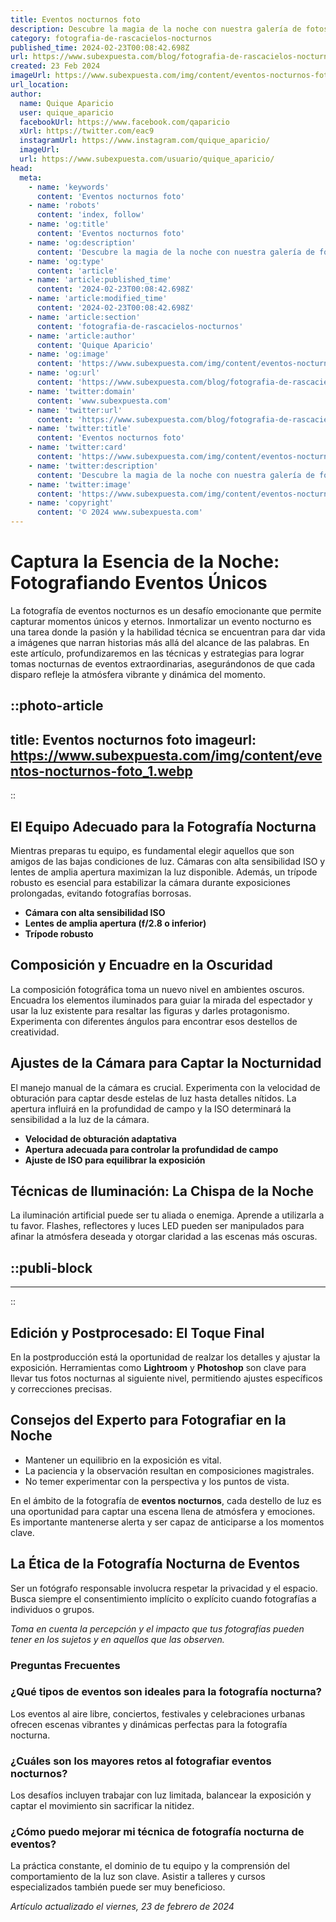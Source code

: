 ```yaml
---
title: Eventos nocturnos foto
description: Descubre la magia de la noche con nuestra galería de fotos de eventos nocturnos. Experiencias memorables capturadas para ti.
category: fotografia-de-rascacielos-nocturnos
published_time: 2024-02-23T00:08:42.698Z
url: https://www.subexpuesta.com/blog/fotografia-de-rascacielos-nocturnos/eventos-nocturnos-foto
created: 23 Feb 2024
imageUrl: https://www.subexpuesta.com/img/content/eventos-nocturnos-foto_1.webp
url_location:
author:
  name: Quique Aparicio
  user: quique_aparicio
  facebookUrl: https://www.facebook.com/qaparicio
  xUrl: https://twitter.com/eac9
  instagramUrl: https://www.instagram.com/quique_aparicio/
  imageUrl: 
  url: https://www.subexpuesta.com/usuario/quique_aparicio/
head:
  meta:
    - name: 'keywords'
      content: 'Eventos nocturnos foto'
    - name: 'robots'
      content: 'index, follow'
    - name: 'og:title'
      content: 'Eventos nocturnos foto'
    - name: 'og:description'
      content: 'Descubre la magia de la noche con nuestra galería de fotos de eventos nocturnos. Experiencias memorables capturadas para ti.'
    - name: 'og:type'
      content: 'article'
    - name: 'article:published_time'
      content: '2024-02-23T00:08:42.698Z'
    - name: 'article:modified_time'
      content: '2024-02-23T00:08:42.698Z'
    - name: 'article:section'
      content: 'fotografia-de-rascacielos-nocturnos'
    - name: 'article:author'
      content: 'Quique Aparicio'
    - name: 'og:image'
      content: 'https://www.subexpuesta.com/img/content/eventos-nocturnos-foto_1.webp'
    - name: 'og:url'
      content: 'https://www.subexpuesta.com/blog/fotografia-de-rascacielos-nocturnos/eventos-nocturnos-foto'
    - name: 'twitter:domain'
      content: 'www.subexpuesta.com'
    - name: 'twitter:url'
      content: 'https://www.subexpuesta.com/blog/fotografia-de-rascacielos-nocturnos/eventos-nocturnos-foto'
    - name: 'twitter:title'
      content: 'Eventos nocturnos foto'
    - name: 'twitter:card'
      content: 'https://www.subexpuesta.com/img/content/eventos-nocturnos-foto_1.webp'
    - name: 'twitter:description'
      content: 'Descubre la magia de la noche con nuestra galería de fotos de eventos nocturnos. Experiencias memorables capturadas para ti.'
    - name: 'twitter:image'
      content: 'https://www.subexpuesta.com/img/content/eventos-nocturnos-foto_1.webp'
    - name: 'copyright'
      content: '© 2024 www.subexpuesta.com'
---
```

# Captura la Esencia de la Noche: Fotografiando Eventos Únicos

La fotografía de eventos nocturnos es un desafío emocionante que permite capturar momentos únicos y eternos. Inmortalizar un evento nocturno es una tarea donde la pasión y la habilidad técnica se encuentran para dar vida a imágenes que narran historias más allá del alcance de las palabras. En este artículo, profundizaremos en las técnicas y estrategias para lograr tomas nocturnas de eventos extraordinarias, asegurándonos de que cada disparo refleje la atmósfera vibrante y dinámica del momento.


::photo-article
---
title: Eventos nocturnos foto
imageurl: https://www.subexpuesta.com/img/content/eventos-nocturnos-foto_1.webp
---
::


## El Equipo Adecuado para la Fotografía Nocturna

Mientras preparas tu equipo, es fundamental elegir aquellos que son amigos de las bajas condiciones de luz. Cámaras con alta sensibilidad ISO y lentes de amplia apertura maximizan la luz disponible. Además, un trípode robusto es esencial para estabilizar la cámara durante exposiciones prolongadas, evitando fotografías borrosas.

- **Cámara con alta sensibilidad ISO**
- **Lentes de amplia apertura (f/2.8 o inferior)**
- **Trípode robusto**

## Composición y Encuadre en la Oscuridad

La composición fotográfica toma un nuevo nivel en ambientes oscuros. Encuadra los elementos iluminados para guiar la mirada del espectador y usar la luz existente para resaltar las figuras y darles protagonismo. Experimenta con diferentes ángulos para encontrar esos destellos de creatividad.

## Ajustes de la Cámara para Captar la Nocturnidad

El manejo manual de la cámara es crucial. Experimenta con la velocidad de obturación para captar desde estelas de luz hasta detalles nítidos. La apertura influirá en la profundidad de campo y la ISO determinará la sensibilidad a la luz de la cámara.

- **Velocidad de obturación adaptativa**
- **Apertura adecuada para controlar la profundidad de campo**
- **Ajuste de ISO para equilibrar la exposición**

## Técnicas de Iluminación: La Chispa de la Noche

La iluminación artificial puede ser tu aliada o enemiga. Aprende a utilizarla a tu favor. Flashes, reflectores y luces LED pueden ser manipulados para afinar la atmósfera deseada y otorgar claridad a las escenas más oscuras.


  ::publi-block
  ---
  ---
  ::
  
  
## Edición y Postprocesado: El Toque Final

En la postproducción está la oportunidad de realzar los detalles y ajustar la exposición. Herramientas como **Lightroom** y **Photoshop** son clave para llevar tus fotos nocturnas al siguiente nivel, permitiendo ajustes específicos y correcciones precisas.

## Consejos del Experto para Fotografiar en la Noche

- Mantener un equilibrio en la exposición es vital.
- La paciencia y la observación resultan en composiciones magistrales.
- No temer experimentar con la perspectiva y los puntos de vista.

En el ámbito de la fotografía de **eventos nocturnos**, cada destello de luz es una oportunidad para captar una escena llena de atmósfera y emociones. Es importante mantenerse alerta y ser capaz de anticiparse a los momentos clave.

## La Ética de la Fotografía Nocturna de Eventos

Ser un fotógrafo responsable involucra respetar la privacidad y el espacio. Busca siempre el consentimiento implícito o explícito cuando fotografías a individuos o grupos.

_Toma en cuenta la percepción y el impacto que tus fotografías pueden tener en los sujetos y en aquellos que las observen._

### Preguntas Frecuentes

### ¿Qué tipos de eventos son ideales para la fotografía nocturna?
Los eventos al aire libre, conciertos, festivales y celebraciones urbanas ofrecen escenas vibrantes y dinámicas perfectas para la fotografía nocturna.

### ¿Cuáles son los mayores retos al fotografiar eventos nocturnos?
Los desafíos incluyen trabajar con luz limitada, balancear la exposición y captar el movimiento sin sacrificar la nitidez.

### ¿Cómo puedo mejorar mi técnica de fotografía nocturna de eventos?
La práctica constante, el dominio de tu equipo y la comprensión del comportamiento de la luz son clave. Asistir a talleres y cursos especializados también puede ser muy beneficioso.

_Artículo actualizado el viernes, 23 de febrero de 2024_